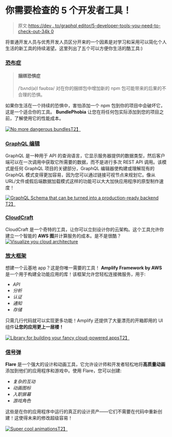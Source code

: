 # 你需要检查的 5 个开发者工具！

> 原文:[https://dev . to/graphql editor/5-developer-tools-you-need-to-check-out-34k 0](https://dev.to/graphqleditor/5-developer-tools-you-need-to-check-out-34k0)

将普通开发人员与优秀开发人员区分开来的一个因素是对学习和采用可以简化个人生活的新工具的持续渴望。这里列出了五个可以方便你生活的酷工具:)

### [](#bundlephobia)[恐布症](https://bundlephobia.com)

> #### [](#bundle-phobia)**捆绑恐惧症**
> 
> /ˈbʌnd(ə)l fəʊbɪə/
> 对在你的捆绑包中增加新的 npm 包可能带来的后果的不合理的恐惧。

如果你生活在一个持续的恐惧中，害怕添加一个 npm 包到你的项目中会破坏它，这是一个适合你的工具。 **BundlePhobia** 让您在将任何包实际添加到您的项目之前，了解使用它的性能成本。

[![No more dangerous bundles](../Images/821279e31ed47baef4250a195e3f8482.png)T2】](https://bundlephobia.com)

### [](#graphql-editor)[GraphQL 编辑](https://graphqleditor.com/)

GraphQL 是一种用于 API 的查询语言，它显示服务器提供的数据类型，然后客户端可以在一次调用中获取它所需要的数据，而不是进行多次 REST API 调用。该模式是任何 GraphQL 项目的关键部分，GraphQL 编辑器使构建或理解现有的 GraphQL 模式变得更加容易，因为您可以通过链接可视节点来规划它。像从 URL/文件或假后端数据加载模式这样的功能可以大大加快应用程序的原型制作速度！

[![GraphQL Schema that can be turned into a production-ready backend](../Images/9cdeee11673829e8bc4a18194c89c0a9.png)T2】](https://graphqleditor.com/)

### [](#cloudcraft)[CloudCraft](https://cloudcraft.co/)

CloudCraft 是一个奇特的工具，让你可以立刻设计你的云架构。这个工具允许你建立一个智能的 **AWS 图**并计算服务的成本。是不是很酷？
[![Visualize you cloud architecture](../Images/2579c779add4352b90aa6a2143bdb8fb.png)](https://cloudcraft.co/)

### [](#amplify-framework)[放大框架](https://aws-amplify.github.io/)

想建一个云基地 app？这是你唯一需要的工具！ **Amplify Framework by AWS** 是一个用于构建全功能应用的库！该框架允许您轻松连接微服务，用于:

*   *API*
*   *分析*
*   *认证*
*   *通知*
*   *存储*

只需几行代码就可以实现更多功能！Amplify 还提供了大量漂亮的开箱即用的 UI 组件**让您的应用更上一层楼！**

[![Library for building your fancy cloud-powered apps](../Images/675278217fe8926ab4a0d96fbe7ef8bf.png)T2】](https://aws-amplify.github.io/)

### [](#flare)[信号弹](https://www.2dimensions.com/about-flare)

**Flare** 是一个强大的设计和动画工具，它允许设计师和开发者轻松地将**高质量动画**添加到他们的应用程序和游戏中。使用 Flare，您可以创建:

*   *复杂的互动*
*   *动画图标*
*   *入职屏幕*
*   *游戏角色*

这些是在你的应用程序中运行的真正的设计资产——它们不需要在代码中重新创建！这使得未来的修改超级容易！

[![Super cool animations](../Images/657afcb7a21cfa4e974e1395d0ec942a.png)T2】](https://www.2dimensions.com/about-flare)